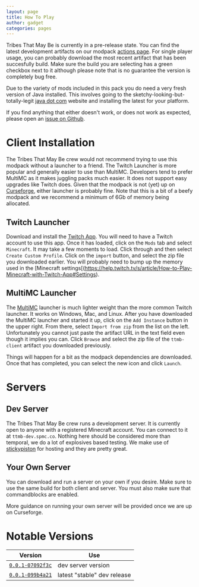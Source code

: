 ```yaml
---
layout: page
title: How To Play
author: gadget
categories: pages
---
```


Tribes That May Be is currently in a pre-release state. You can find the latest development artifacts on our modpack [actions page](https://github.com/tribesthatmaybe/modpack/actions?query=workflow%3Amake-modpack). For single player usage, you can probably download the most recent artifact that has been succesfully build. Make sure the build you are selecting has a green checkbox next to it although please note that is no guarantee the version is completely bug free.

Due to the variety of mods included in this pack you do need a very fresh version of Java installed. This involves going to the sketchy-looking-but-totally-legit [java dot com](https://www.java.com/) website and installing the latest for your platform.

If you find anything that either doesn't work, or does not work as expected, please open an [issue on Github](https://github.com/tribesthatmaybe/modpack/issues).

# Client Installation

The Tribes That May Be crew would not recommend trying to use this modpack without a launcher to a friend. The Twitch Launcher is more popular and generally easier to use than MultiMC. Developers tend to prefer MultiMC as it makes juggling packs much easier. It does not support easy upgrades like Twitch does. Given that the modpack is not (yet) up on [Curseforge](https://www.curseforge.com/), either launcher is probably fine. Note that this is a bit of a beefy modpack and we recommend a minimum of 6Gb of memory being allocated.

## Twitch Launcher

Download and install the [Twitch App](https://www.twitch.tv/downloads). You will need to have a Twitch account to use this app. Once it has loaded, click on the `Mods` tab and select `Minecraft`. It may take a few moments to load. Click through and then select `Create Custom Profile`. Click on the `import` button, and select the zip file you downloaded earlier. You will probably need to bump up the memory used in the [Minecraft settings[(https://help.twitch.tv/s/article/How-to-Play-Minecraft-with-Twitch-App#Settings).

## MultiMC Launcher

The [MultiMC](https://multimc.org/) launcher is much lighter weight than the more common Twitch launcher. It works on Windows, Mac, and Linux. After you have downloaded the MultiMC launcher and started it up, click on the `Add Instance` button in the upper right. From there, select `Import from zip` from the list on the left. Unfortunately you cannot just paste the artifact URL in the text field even though it implies you can. Click `Browse` and select the zip file of the `ttmb-client` artifact you downloaded previously.

Things will happen for a bit as the modpack dependencies are downloaded. Once that has completed, you can select the new icon and click `Launch`.

# Servers

## Dev Server

The Tribes That May Be crew runs a development server. It is currently open to anyone with a registered Minecraft account. You can connect to it at `ttmb-dev.spmc.co`. Nothing here should be considered more than temporal, we do a lot of explosives based testing. We make use of [stickypiston](https://stickypiston.co/) for hosting and they are pretty great.

## Your Own Server

You can download and run a server on your own if you desire. Make sure to use the same build for both client and server. You must also make sure that commandblocks are enabled.

More guidance on running your own server will be provided once we are up on Curseforge.

# Notable Versions

| Version | Use |
| ------- | --- |
| [`0.0.1-07092f3c`](https://github.com/tribesthatmaybe/modpack/actions/runs/154559356) | dev server version |
| [`0.0.1-099b4a21`](https://github.com/tribesthatmaybe/modpack/actions/runs/159692991) | latest "stable" dev release |
